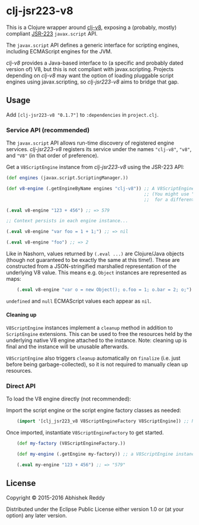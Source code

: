 # clj-jsr223-v8

This is a Clojure wrapper around [clj-v8](https://github.com/circleci/clj-v8/), exposing a (probably, mostly) compliant [JSR-223](https://docs.oracle.com/javase/8/docs/technotes/guides/scripting/prog_guide/api.html) `javax.script` API.

The `javax.script` API defines a generic interface for scripting engines, including ECMAScript engines for the JVM.

*clj-v8* provides a Java-based interface to (a specific and probably dated version of) V8, but this is not compliant with javax.scripting. Projects depending on *clj-v8* may want the option of loading pluggable script engines using javax.scripting, so *clj-jsr223-v8* aims to bridge that gap.


## Usage

Add `[clj-jsr223-v8 "0.1.7"]` to `:dependencies` in `project.clj`.

### Service API (recommended)

The `javax.script` API allows run-time discovery of registered engine services. *clj-jsr223-v8* registers its service under the names `"clj-v8"`, `"v8"`, and `"V8"` (in that order of preference).

Get a `V8ScriptEngine` instance from *clj-jsr223-v8* using the JSR-223 API:

```clojure
(def engines (javax.script.ScriptingManager.))

(def v8-engine (.getEngineByName engines "clj-v8")) ;; A V8ScriptEngine instance
                                                    ;; (You might use "nashorn" on JDK8 here
                                                    ;;  for a different engine.)

(.eval v8-engine "123 + 456") ;; => 579

;; Context persists in each engine instance...

(.eval v8-engine "var foo = 1 + 1;") ;; => nil

(.eval v8-engine "foo") ;; => 2
```

Like in Nashorn, values returned by `(.eval ...)` are Clojure/Java objects (though not guaranteed to be exactly the same at this time!). These are constructed from a JSON-stringified marshalled representation of the underlying V8 value. This means e.g. `Object` instances are represented as maps:

```clojure
    (.eval v8-engine "var o = new Object(); o.foo = 1; o.bar = 2; o;") ;; => {"foo" 1, "bar" 2}
```

`undefined` and `null` ECMAScript values each appear as `nil`.

#### Cleaning up

`V8ScriptEngine` instances implement a `cleanup` method in addition to `ScriptEngine` extensions. This can be used to free the resources held by the underlying native V8 engine attached to the instance. Note: cleaning up is final and the instance will be unusable afterwards.

`V8ScriptEngine` also triggers `cleanup` automatically on `finalize` (i.e. just before being garbage-collected), so it is not required to manually clean up resources.


### Direct API

To load the V8 engine directly (not recommended):

Import the script engine or the script engine factory classes as needed:

```clojure
    (import '[clj_jsr223_v8 V8ScriptEngineFactory V8ScriptEngine]) ;; Note the underscores!
```

Once imported, instantiate `V8ScriptEngineFactory` to get started.

```clojure
    (def my-factory (V8ScriptEngineFactory.))

    (def my-engine (.getEngine my-factory)) ;; a V8ScriptEngine instance

    (.eval my-engine "123 + 456") ;; => "579"
```

## License

Copyright © 2015-2016 Abhishek Reddy

Distributed under the Eclipse Public License either version 1.0 or (at
your option) any later version.
